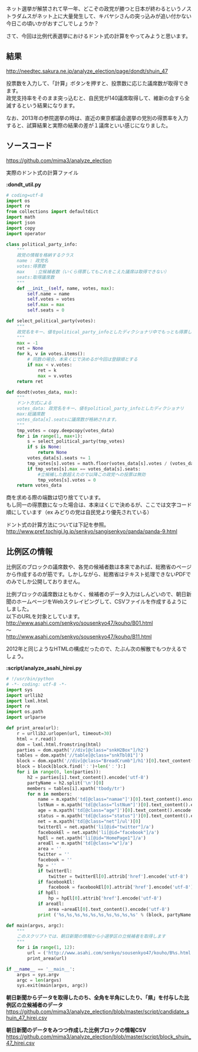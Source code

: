 ネット選挙が解禁されて早一年、どこぞの政党が勝つと日本が終わるというノストラダムスがネット上に大量発生して、キバヤシさんの突っ込みが追い付かない今日この頃いかがおすごしでしょうか？  
  
さて、今回は比例代表選挙におけるドント式の計算をやってみようと思います。  
  
## 結果  
http://needtec.sakura.ne.jp/analyze_election/page/dondt/shuin_47  
  
投票数を入力して、「計算」ボタンを押すと、投票数に応じた議席数が取得できます。  
政党支持率をそのまま突っ込むと、自民党が140議席取得して、維新の会すら全滅するという結果になります。  
  
なお、2013年の参院選挙の時は、直近の東京都議会選挙の党別の得票率を入力すると、試算結果と実際の結果の差が１議席といい感じになりました。  
  
## ソースコード  
https://github.com/mima3/analyze_election  
  
実際のドント式の計算ファイル  
  
**:dondt_util.py**  
```py:dondt_util.py
# coding=utf-8
import os
import re
from collections import defaultdict
import math
import json
import copy
import operator

class political_party_info:
    """
    政党の情報を格納するクラス
    name : 政党名
    votes:得票数
    max    :立候補者数（いくら得票してもこれをこえた議席は取得できない）
    seats:取得議席数
    """
    def __init__(self, name, votes, max):
        self.name = name
        self.votes = votes
        self.max = max
        self.seats = 0

def select_political_party(votes):
    """
    政党名をキー、値をpolitical_party_infoとしたディクショナリ中でもっとも得票している党名を取得する
    """
    max = -1
    ret = None
    for k, v in votes.items():
        # 同数の場合、本来くじで決めるが今回は登録順とする
        if max < v.votes:
            ret = k
            max = v.votes
    return ret

def dondt(votes_data, max):
    """
    ドント方式による
    votes_data: 政党名をキー、値をpolitical_party_infoとしたディクショナリ
    max:総議席数
    votes_data[x].seatsに議席数が格納されます。
    """
    tmp_votes = copy.deepcopy(votes_data)
    for i in range(1, max+1):
        s = select_political_party(tmp_votes)
        if s is None:
            return None
        votes_data[s].seats += 1
        tmp_votes[s].votes = math.floor(votes_data[s].votes / (votes_data[s].seats + 1))
        if tmp_votes[s].max == votes_data[s].seats:
            #立候補した数超えたので以降この政党への投票は無効
            tmp_votes[s].votes = 0
    return votes_data

```  
  
  
商を求める際の端数は切り捨てています。  
もし同一の得票数になった場合は、本来はくじで決めるが、ここでは文字コード順にしています（ex みどりの党は自民党より優先されている）  
  
ドント式の計算方法については下記を参照。  
http://www.pref.tochigi.lg.jp/senkyo/sangisenkyo/qanda/qanda-9.html  
  
## 比例区の情報  
比例区のブロックの議席数や、各党の候補者数は本来であれば、総務省のページから作成するのが筋です。しかしながら、総務省はテキスト処理できないPDFでのみでしか公開しておりません。  
  
比例ブロックの議席数はともかく、候補者のデータ入力はしんどいので、朝日新聞のホームページをWebスクレイピングして、CSVファイルを作成するようにしました。  
以下のURLを対象としています。  
http://www.asahi.com/senkyo/sousenkyo47/kouho/B01.html  
～  
http://www.asahi.com/senkyo/sousenkyo47/kouho/B11.html  
  
2012年と同じようなHTMLの構成だったので、たぶん次の解散でもつかえるでしょう。  
  
**:script/analyze_asahi_hirei.py**  
```py:script/analyze_asahi_hirei.py
# !/usr/bin/python
# -*- coding: utf-8 -*-
import sys
import urllib2
import lxml.html
import re
import os.path
import urlparse

def print_area(url):
    r = urllib2.urlopen(url, timeout=30)
    html = r.read()
    dom = lxml.html.fromstring(html)
    parties = dom.xpath('//div[@class="snkH2Box"]/h2')
    tables = dom.xpath('//table[@class="snkTbl01"]')
    block = dom.xpath('//div[@class="BreadCrumb"]/h1')[0].text_content().encode('utf-8')
    block = block[block.find('：')+len('：'):]
    for i in range(0, len(parties)):
        h2 = parties[i].text_content().encode('utf-8')
        partyName = h2.split('\n')[0]
        members = tables[i].xpath('tbody/tr')
        for m in members:
            name = m.xpath('td[@class="namae"]')[0].text_content().encode('utf-8')
            lstNum = m.xpath('td[@class="lstNum"]')[0].text_content().encode('utf-8')
            age = m.xpath('td[@class="age"]')[0].text_content().encode('utf-8')
            status = m.xpath('td[@class="status"]')[0].text_content().encode('utf-8')
            net = m.xpath('td[@class="net"]/ul')[0]
            twitterEl = net.xpath('li[@id="twitter"]/a')
            facebookEl = net.xpath('li[@id="facebook"]/a')
            hpEl = net.xpath('li[@id="HomePage1"]/a')
            areaEl = m.xpath('td[@class="w"]/a')
            area = ''
            twitter = ''
            facebook = ''
            hp = ''
            if twitterEl:
                twitter = twitterEl[0].attrib['href'].encode('utf-8')
            if facebookEl:
                facebook = facebookEl[0].attrib['href'].encode('utf-8')
            if hpEl:
                hp = hpEl[0].attrib['href'].encode('utf-8')
            if areaEl:
                area =areaEl[0].text_content().encode('utf-8')
            print ('%s,%s,%s,%s,%s,%s,%s,%s,%s,%s' % (block, partyName,lstNum, name, age, status, area, twitter, facebook, hp))

def main(argvs, argc):
    """
    このスクリプトでは、朝日新聞の情報から小選挙区の立候補者を取得します
    """
    for i in range(1, 12):
        url = ('http://www.asahi.com/senkyo/sousenkyo47/kouho/B%s.html' % str(i).zfill(2))
        print_area(url)

if __name__ == '__main__':
    argvs = sys.argv
    argc = len(argvs)
    sys.exit(main(argvs, argc))
```  
  
 **朝日新聞からデータを取得したのち、全角を半角にしたり、「県」を付与した比例区の立候補者のデータ**   
https://github.com/mima3/analyze_election/blob/master/script/candidate_shuin_47_hirei.csv  
  
 **朝日新聞のデータをみつつ作成した比例ブロックの情報CSV**   
https://github.com/mima3/analyze_election/blob/master/script/block_shuin_47_hirei.csv  
